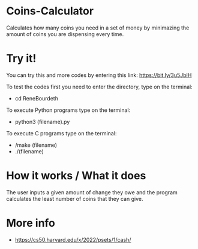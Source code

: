 # Coins-Calculator

Calculates how many coins you need in a set of money by minimazing the amount of coins you are dispensing every time.

# Try it!
You can try this and more codes by entering this link: https://bit.ly/3u5JbIH

To test the codes first you need to enter the directory, type on the terminal:
- cd ReneBourdeth

To execute Python programs type on the terminal: 
- python3 (filename).py

To execute C programs type on the terminal: 
- /make (filename)
- ./(filename)

# How it works / What it does

The user inputs a given amount of change they owe and the program calculates the least number of coins that they can give.

# More info
- https://cs50.harvard.edu/x/2022/psets/1/cash/
